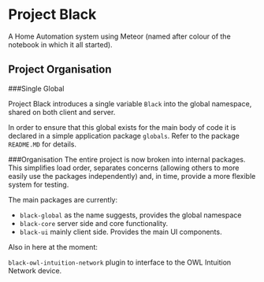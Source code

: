 Project Black
=============

A Home Automation system using Meteor (named after colour of the notebook in which it all started).

Project Organisation
--------------------

###Single Global

Project Black introduces a single variable `Black` into the global namespace, shared on both client and server. 

In order to ensure that this global exists for the main body of code it is declared in a simple application package
`globals`. Refer to the package `README.MD` for details.


###Organisation
The entire project is now broken into internal packages. This simplifies load order, separates concerns (allowing
others to more easily use the packages independently) and, in time, provide a more flexible system for testing.

The main packages are currently:


- `black-global` as the name suggests, provides the global namespace
- `black-core` server side and core functionality.
- `black-ui` mainly client side. Provides the main UI components.

Also in here at the moment:

`black-owl-intuition-network` plugin to interface to the OWL Intuition Network device.